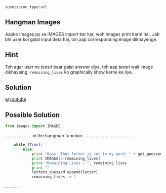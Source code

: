 ```ngMeta
submission_type:url
```

## Hangman Images
Aapko images.py se IMAGES import kar kar, woh images print karni hai. Jab bhi user koi galat input deta hai, toh aap corresponding image dikhayenge. 

## Hint
Toh agar user ne teesri baar galat answer diya, toh aap teesri wali image dikhayeing, `remaining_lives` ko graphically show karne ke liye.

## Solution

@[youtube](https://www.youtube.com/watch?v=T1WK-Rutm-Q)

## Possible Solution
```python
from images import IMAGES
```

..................... in the hangman function ............................
...
...
...
```python
    while (True):
        else:
            print "Oops! That letter is not in my word: " + get_guessed_word(secret_word, letters_guessed)
            print IMAGES[8-remaining_lives]
            print "Remaining Lives : ", remaining_lives
            print ""
            letters_guessed.append(letter)
            remaining_lives -= 1
```
...
...
...
